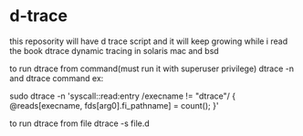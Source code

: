 # d-trace
this reposority will have d trace script and it will keep growing while i read the book dtrace dynamic tracing in solaris mac and bsd

to run dtrace from command(must run it with superuser privilege) 
dtrace -n and dtrace command ex:

sudo dtrace -n 'syscall::read:entry /execname != "dtrace"/ { @reads[execname, fds[arg0].fi_pathname] = count(); }'

to run dtrace from file 
dtrace -s file.d